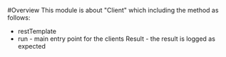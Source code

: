 #Overview
This module is about "Client" which including the method as follows:
* restTemplate
* run - main entry point for the clients
Result - the result is logged as expected